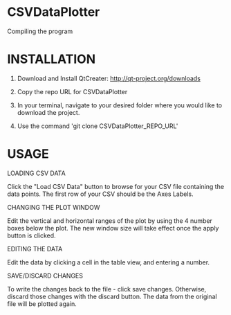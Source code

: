 CSVDataPlotter
==============
Compiling the program 


INSTALLATION
============

1) Download and Install QtCreater: http://qt-project.org/downloads

2) Copy the repo URL for CSVDataPlotter

3) In your terminal, navigate to your desired folder where you would like to download the project.

4) Use the command 'git clone CSVDataPlotter_REPO_URL'


USAGE
=====

LOADING CSV DATA

Click the "Load CSV Data" button to browse for your CSV file containing the data points. The first row of your
CSV should be the Axes Labels.

CHANGING THE PLOT WINDOW

Edit the vertical and horizontal ranges of the plot by using the 4 number boxes below the plot. The new window size
will take effect once the apply button is clicked.

EDITING THE DATA

Edit the data by clicking a cell in the table view, and entering a number.

SAVE/DISCARD CHANGES

To write the changes back to the file - click save changes. Otherwise, discard those changes with the discard button. The data
from the original file will be plotted again.
